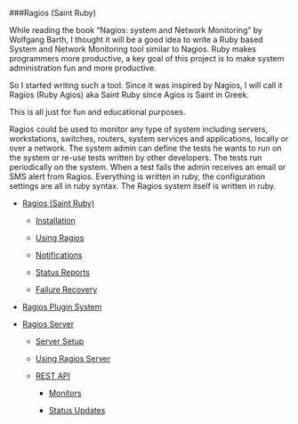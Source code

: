###Ragios (Saint Ruby)


While reading the book “Nagios: system and Network Monitoring” by Wolfgang Barth, I thought it will be a good idea to write a Ruby based System and Network Monitoring tool similar to Nagios. Ruby makes programmers more productive, a key goal of this project is to make system administration fun and more productive.

So I started writing such a tool. Since it was inspired by Nagios, I will call it Ragios (Ruby Agios) aka Saint Ruby since Agios is Saint in Greek.

This is all just for fun and educational purposes.

Ragios could be used to monitor any type of system including servers, workstations, switches, routers, system services and applications, locally or over a network. The system admin can define the tests he wants to run on the system or re-use tests written by other developers. The tests run periodically on the system. When a test fails the admin receives an email or SMS alert from Ragios. Everything is written in ruby, the configuration settings are all in ruby syntax. The Ragios system itself is written in ruby.

* [Ragios (Saint Ruby)](http://www.whisperservers.com/ragios/ragios-saint-ruby/)

   + [Installation](http://www.whisperservers.com/ragios/ragios-saint-ruby/installation/)
   
   + [Using Ragios](http://www.whisperservers.com/ragios/ragios-saint-ruby/using-ragios/)
   
   + [Notifications](http://www.whisperservers.com/ragios/ragios-saint-ruby/notifications/)
   
   + [Status Reports](http://www.whisperservers.com/ragios/ragios-saint-ruby/status-reports/)
   
   + [Failure Recovery](http://www.whisperservers.com/ragios/ragios-saint-ruby/adding-failure-recovery-code-to-monitors/) 
   
* [Ragios Plugin System](http://www.whisperservers.com/ragios/ragios-plugin-system/)

* [Ragios Server](http://www.whisperservers.com/ragios/ragios-server/)

   + [Server Setup](http://www.whisperservers.com/ragios/server-setup/)
   
   + [Using Ragios Server](http://www.whisperservers.com/ragios/usage/)
   
   + [REST API](http://www.whisperservers.com/ragios/ragios-rest-api/)
   
     * [Monitors](http://www.whisperservers.com/ragios/monitors-api/) 
     
     * [Status Updates](http://www.whisperservers.com/ragios/status-updates-api/) 
    
